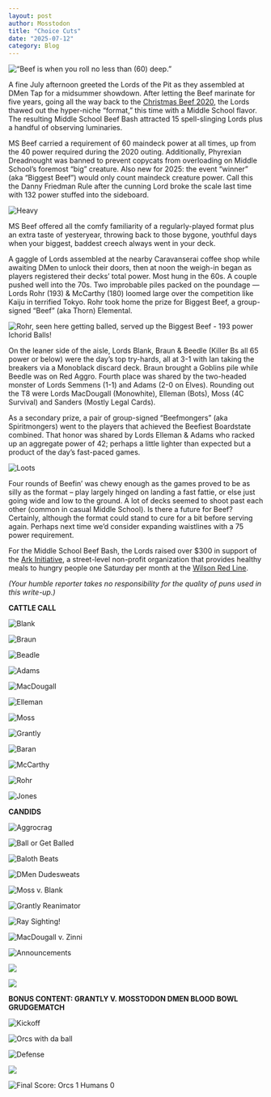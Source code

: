 ```yaml
---
layout: post
author: Mosstodon
title: "Choice Cuts"
date: "2025-07-12"
category: Blog
---
```


![“Beef is when you roll no less than (60) deep.”](/assets/images/2025msbeefbash/decklists/beefbashposter.png)

A fine July afternoon greeted the Lords of the Pit as they assembled at DMen Tap for a midsummer showdown. After letting the Beef marinate for five years, going all the way back to the [Christmas Beef 2020](https://lordsofthepit.com/2020/12/27/whatsbeef/), the Lords thawed out the hyper-niche “format,” this time with a Middle School flavor. The resulting Middle School Beef Bash attracted 15 spell-slinging Lords plus a handful of observing luminaries.

MS Beef carried a requirement of 60 maindeck power at all times, up from the 40 power required during the 2020 outing. Additionally, Phyrexian Dreadnought was banned to prevent copycats from overloading on Middle School’s foremost “big” creature. Also new for 2025: the event “winner” (aka “Biggest Beef”) would only count maindeck creature power. Call this the Danny Friedman Rule after the cunning Lord broke the scale last time with 132 power stuffed into the sideboard.

![Heavy](/assets/images/2025msbeefbash/decklists/weighin.jpeg)

MS Beef offered all the comfy familiarity of a regularly-played format plus an extra taste of yesteryear, throwing back to those bygone, youthful days when your biggest, baddest creech always went in your deck.

A gaggle of Lords assembled at the nearby Caravanserai coffee shop while awaiting DMen to unlock their doors, then at noon the weigh-in began as players registered their decks’ total power. Most hung in the 60s. A couple pushed well into the 70s. Two improbable piles packed on the poundage — Lords Rohr (193) & McCarthy (180) loomed large over the competition like Kaiju in terrified Tokyo. Rohr took home the prize for Biggest Beef, a group-signed “Beef” (aka Thorn) Elemental.

![Rohr, seen here getting balled, served up the Biggest Beef - 193 power Ichorid Balls!](/assets/images/2025msbeefbash/decklists/rohrshrug.jpg)

On the leaner side of the aisle, Lords Blank, Braun & Beedle (Killer Bs all 65 power or below) were the day’s top try-hards, all at 3-1 with Ian taking the breakers via a Monoblack discard deck. Braun brought a Goblins pile while Beedle was on Red Aggro. Fourth place was shared by the two-headed monster of Lords Semmens (1-1) and Adams (2-0 on Elves). Rounding out the T8 were Lords MacDougall (Monowhite), Elleman (Bots), Moss (4C Survival) and Sanders (Mostly Legal Cards).

As a secondary prize, a pair of group-signed “Beefmongers” (aka Spiritmongers) went to the players that achieved the Beefiest Boardstate combined. That honor was shared by Lords Elleman & Adams who racked up an aggregate power of 42; perhaps a little lighter than expected but a product of the day’s fast-paced games.

![Loots](/assets/images/2025msbeefbash/decklists/loots.jpg)

Four rounds of Beefin’ was chewy enough as the games proved to be as silly as the format – play largely hinged on landing a fast fattie, or else just going wide and low to the ground. A lot of decks seemed to shoot past each other (common in casual Middle School). Is there a future for Beef? Certainly, although the format could stand to cure for a bit before serving again. Perhaps next time we’d consider expanding waistlines with a 75 power requirement.

For the Middle School Beef Bash, the Lords raised over $300 in support of the [Ark Initiative](https://www.instagram.com/arkinitiativeltd/), a street-level non-profit organization that provides healthy meals to hungry people one Saturday per month at the [Wilson Red Line](https://www.transitchicago.com/station/wils/).

_(Your humble reporter takes no responsibility for the quality of puns used in this write-up.)_

**CATTLE CALL**

![Blank](/assets/images/2025msbeefbash/decklists/01blank.jpg)

![Braun](/assets/images/2025msbeefbash/decklists/02braun.jpg)

![Beadle](/assets/images/2025msbeefbash/decklists/03beadle.jpg)

![Adams](/assets/images/2025msbeefbash/decklists/04adams.jpg)

![MacDougall](/assets/images/2025msbeefbash/decklists/05macdougall.jpg)

![Elleman](/assets/images/2025msbeefbash/decklists/06elleman.jpg)

![Moss](/assets/images/2025msbeefbash/decklists/07moss.jpg)

![Grantly](/assets/images/2025msbeefbash/decklists/09grantly.jpg)

![Baran](/assets/images/2025msbeefbash/decklists/11baran.JPG)

![McCarthy](/assets/images/2025msbeefbash/decklists/12mccarthy.jpg)

![Rohr](/assets/images/2025msbeefbash/decklists/13rohr.jpg)

![Jones](/assets/images/2025msbeefbash/decklists/14jones.jpg)

**CANDIDS**

![Aggrocrag](/assets/images/2025msbeefbash/decklists/aggro.jpg)

![Ball or Get Balled](/assets/images/2025msbeefbash/decklists/grantlyvsbeedle.jpg)

![Baloth Beats](/assets/images/2025msbeefbash/decklists/baloths.jpg)

![DMen Dudesweats](/assets/images/2025msbeefbash/decklists/dmendudes.jpg)

![Moss v. Blank](/assets/images/2025msbeefbash/decklists/mossvsblank.jpg)

![Grantly Reanimator](/assets/images/2025msbeefbash/decklists/grantlyreanimator.jpg)

![Ray Sighting!](/assets/images/2025msbeefbash/decklists/raysighting.jpg)

![MacDougall v. Zinni](/assets/images/2025msbeefbash/decklists/macdougallvszinni.jpg)

![Announcements](/assets/images/2025msbeefbash/decklists/announcements.jpg)

![](/assets/images/2025msbeefbash/decklists/00standings.png)

![](/assets/images/2025msbeefbash/decklists/lotpkoozie.jpg)

**BONUS CONTENT: GRANTLY V. MOSSTODON DMEN BLOOD BOWL GRUDGEMATCH**

![Kickoff](/assets/images/2025msbeefbash/decklists/bb1.jpg)

![Orcs with da ball](/assets/images/2025msbeefbash/decklists/bb2.jpg)

![Defense](/assets/images/2025msbeefbash/decklists/bb3.jpg)

![](/assets/images/2025msbeefbash/decklists/bb4.jpg)

![Final Score: Orcs 1 Humans 0](/assets/images/2025msbeefbash/decklists/bb5.jpg)
